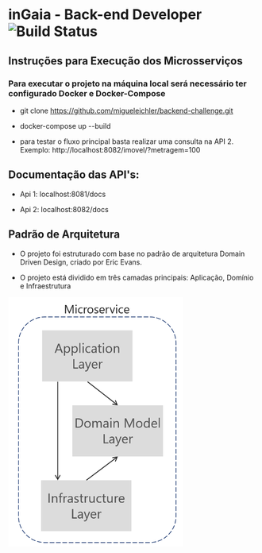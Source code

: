 # inGaia - Back-end Developer  ![Build Status](https://travis-ci.org/miguel803/backend-challenge.svg?branch=main)

## Instruções para Execução dos Microsserviços

### Para executar o projeto na máquina local será necessário ter configurado Docker e Docker-Compose

- git clone https://github.com/migueleichler/backend-challenge.git

- docker-compose up --build

- para testar o fluxo principal basta realizar uma consulta na API 2. Exemplo: http://localhost:8082/imovel/?metragem=100

## Documentação das API's:

- Api 1: localhost:8081/docs

- Api 2: localhost:8082/docs

## Padrão de Arquitetura

- O projeto foi estruturado com base no padrão de arquitetura Domain Driven Design, criado por Eric Evans.

- O projeto está dividido em três camadas principais: Aplicação, Domínio e Infraestrutura

![Imagem Ilustrativa](https://github.com/miguel803/backend-challenge/blob/main/docs/arquitetura/ddd-layers.png)
